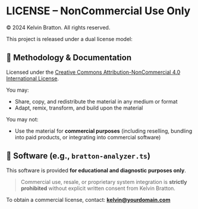 # LICENSE – NonCommercial Use Only

© 2024 Kelvin Bratton. All rights reserved.

This project is released under a dual license model:

## 📘 Methodology & Documentation
Licensed under the [Creative Commons Attribution-NonCommercial 4.0 International License](https://creativecommons.org/licenses/by-nc/4.0/).

You may:
- Share, copy, and redistribute the material in any medium or format
- Adapt, remix, transform, and build upon the material

You may not:
- Use the material for **commercial purposes** (including reselling, bundling into paid products, or integrating into commercial software)

## 🧠 Software (e.g., `bratton-analyzer.ts`)
This software is provided **for educational and diagnostic purposes only**.

> Commercial use, resale, or proprietary system integration is **strictly prohibited** without explicit written consent from Kelvin Bratton.

To obtain a commercial license, contact: **kelvin@yourdomain.com**
